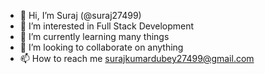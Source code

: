 - 👋 Hi, I’m Suraj (@suraj27499)
- 👀 I’m interested in Full Stack Development
- 🌱 I’m currently learning many things
- 💞️ I’m looking to collaborate on anything
- 📫 How to reach me surajkumardubey27499@gmail.com

<!---
suraj27499/suraj27499 is a ✨ special ✨ repository because its `README.md` (this file) appears on your GitHub profile.
You can click the Preview link to take a look at your changes.
--->
